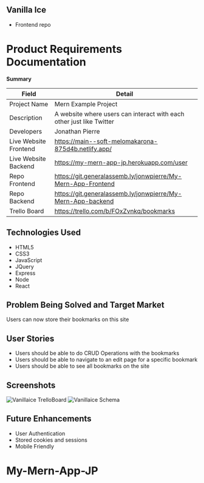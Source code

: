 ## Vanilla Ice

- Frontend repo

# Product Requirements Documentation

**Summary**

| Field | Detail |
|--------|-----|
| Project Name | Mern  Example Project|
| Description | A website where users can interact with each other just like Twitter |
| Developers | Jonathan Pierre |
| Live Website Frontend | https://main--soft-melomakarona-875d4b.netlify.app/ |
| Live Website Backend | https://my-mern-app-jp.herokuapp.com/user |
| Repo Frontend| https://git.generalassemb.ly/jonwpierre/My-Mern-App-Frontend |
| Repo Backend|  https://git.generalassemb.ly/jonwpierre/My-Mern-App-backend |
| Trello Board |https://trello.com/b/FOxZvnkq/bookmarks |

## Technologies Used
- HTML5                  
- CSS3                   
- JavaScript             
- JQuery
- Express
- Node
- React 

## Problem Being Solved and Target Market
Users can now store their bookmarks on this site

## User Stories
- Users should be able to do CRUD Operations with the bookmarks 
- Users should be able to navigate to an edit page for a specific bookmark
- Users should be able to see all bookmarks on the site

## Screenshots

![Vanillaice TrelloBoard](./23A1674C-60F0-44F0-9402-785A698E5CC8.jpeg)
![Vanillaice Schema](./1FF11F6F-BAA4-4759-AC52-C972731C3379.jpeg)

## Future Enhancements
- User Authentication
- Stored cookies and sessions
- Mobile Friendly
# My-Mern-App-JP
